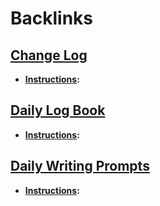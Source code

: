 
# Backlinks
## [Change Log](<Change Log.md>)
- **[Instructions](<Instructions.md>):**

## [Daily Log Book](<Daily Log Book.md>)
- **[Instructions](<Instructions.md>):**

## [Daily Writing Prompts](<Daily Writing Prompts.md>)
- **[Instructions](<Instructions.md>):**

